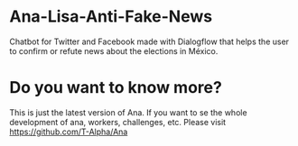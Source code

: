 # Ana-Lisa-Anti-Fake-News
Chatbot for Twitter and Facebook made with Dialogflow that helps the user to confirm or refute news about the elections in México.

# Do you want to know more?
This is just the latest version of Ana. If you want to se the whole development of ana, workers, challenges, etc. Please visit 
https://github.com/T-Alpha/Ana
